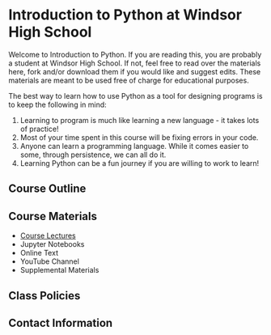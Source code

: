 # Introduction to Python at Windsor High School

<p> Welcome to Introduction to Python.  If you are reading this, you are probably a student at Windsor High School.  If not, feel free to read over the materials here, fork and/or download them if you would like and suggest edits.  These materials are meant to be used free of charge for educational purposes.</p>
<p> The best way to learn how to use Python as a tool for designing programs is to keep the following in mind:</p>
<ol>
  <li>Learning to program is much like learning a new language - it takes lots of practice!</li>
  <li>Most of your time spent in this course will be fixing errors in your code.</li>
  <li>Anyone can learn a programming language.  While it comes easier to some, through persistence, we can all do it.</li>
  <li>Learning Python can be a fun journey if you are willing to work to learn!</li>
</ol>  

## Course Outline

## Course Materials
* <a href="http://www.github.com/stcline/WHSIntroToPython/tree/master/Lecture_Notes" target="_blank">Course Lectures</a>
* Jupyter Notebooks
* Online Text
* YouTube Channel
* Supplemental Materials

## Class Policies

## Contact Information
